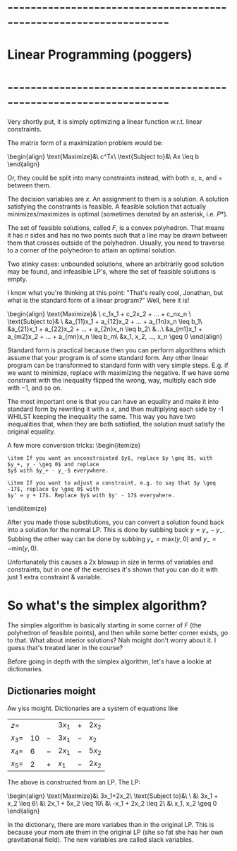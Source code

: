 # ------------------------------------------------------------------
#                    Linear Programming (poggers)         
# ------------------------------------------------------------------

Very shortly put, it is simply optimizing a linear function w.r.t. linear constraints.

The matrix form of a maximization problem would be:

\begin{align}
    \text{Maximize}&\ c^Tx\\
    \text{Subject to}&\ Ax \leq b
\end{align}

Or, they could be split into many constraints instead, with both $\leq$, $\geq$, and $=$ between
them.

The decision variables are $x$. An assignment to them is a solution. A solution satisfying the
constraints is feasible. A feasible solution that actually minimizes/maximizes is optimal (sometimes
denoted by an asterisk, i.e. $P*$).

The set of feasible solutions, called $F$, is a convex polyhedron. That means it has $n$ sides and
has no two points such that a line may be drawn between them that crosses outside of the polyhedron.
Usually, you need to traverse to a corner of the polyhedron to attain an optimal solution.

Two stinky cases: unbounded solutions, where an arbitrarily good solution may be found, and
infeasible LP's, where the set of feasible solutions is empty.

I know what you're thinking at this point: "That's really cool, Jonathan, but what is the standard
form of a linear program?" Well, here it is!

\begin{align}
    \text{Maximize}& \ c_1x_1 + c_2x_2 + ... + c_nx_n \\
    \text{Subject to}& \\
        &a_{11}x_1 + a_{12}x_2 + ... + a_{1n}x_n \leq b_1\\
        &a_{21}x_1 + a_{22}x_2 + ... + a_{2n}x_n \leq b_2\\
        &...\\
        &a_{m1}x_1 + a_{m2}x_2 + ... + a_{mn}x_n \leq b_m\\
        &x_1, x_2, ..., x_n \geq 0
\end{align}

Standard form is practical because then you can perform algorithms which assume that your program is
of some standard form. Any other linear program can be transformed to standard form with very simple
steps. E.g. if we want to minimize, replace with maximizing the negative. If we have some constraint
with the inequality flipped the wrong, way, multiply each side with $-1$, and so on.

The most important one is that you can have an equality and make it into standard form by rewriting
it with a $\leq$, and then multiplying each side by -1 WHILST keeping the inequality the same. This
way you have two inequalities that, when they are both satisfied, the solution must satisfy the
original equality.

A few more conversion tricks:
\begin{itemize}

    \item If you want an unconstrainted $y$, replace $y \geq 0$, with $y_+, y_- \geq 0$ and replace
    $y$ with $y_+ - y_-$ everywhere.

    \item If you want to adjust a constraint, e.g. to say that $y \geq -17$, replace $y \geq 0$ with
    $y' = y + 17$. Replace $y$ with $y' - 17$ everywhere.
\end{itemize}

After you made those substitutions, you can convert a solution found back into a solution for the
normal LP. This is done by subbing back $y = y_+ - y_-$. Subbing the other way can be done by
subbing $y_+ = \text{max}(y, 0)$ and $y_- = -\text{min}(y, 0)$.

Unfortunately this causes a 2x blowup in size in terms of variables and constraints, but in one of
the exercises it's shown that you can do it with just 1 extra constraint & variable.

# So what's the simplex algorithm?

The simplex algorithm is basically starting in some corner of $F$ (the polyhedron of feasible points),
and then while some better corner exists, go to that. What about interior solutions? Nah moight
don't worry about it. I guess that's treated later in the course?

Before going in depth with the simplex algorithm, let's have a lookie at dictionaries.

## Dictionaries moight

Aw yiss moight. Dictionaries are a system of equations like

| | | | | | |
|-|-|-|-|-|-|
| $z =$ 	|   	|   	| $3x_1$ 	| $+$ 	| $2x_2$ 	|
| $x_3 =$ 	| $10$ 	| $-$ 	| $3x_1$ 	| $-$ 	| $x_2$ 	|
| $x_4 =$ 	| $6$ 	| $-$ 	| $2x_1$ 	| $-$ 	| $5x_2$ 	|
| $x_5 =$ 	| $2$ 	| $+$ 	| $x_1$ 	| $-$ 	| $2x_2$ 	|

The above is constructed from an LP. The LP:

\begin{align}
	\text{Maximize}&\ 3x_1+2x_2\\
	\text{Subject to}&\ \\
	&\ 3x_1 + x_2 \leq 6\\
	&\ 2x_1 + 5x_2 \leq 10\\
	&\ -x_1 + 2x_2 \leq 2\\
	&\ x_1, x_2 \geq 0
\end{align}

In the dictionary, there are more variabes than in the original LP. This is because your mom ate
them in the original LP (she so fat she has her own gravitational field). The new variables are
called slack variables.
